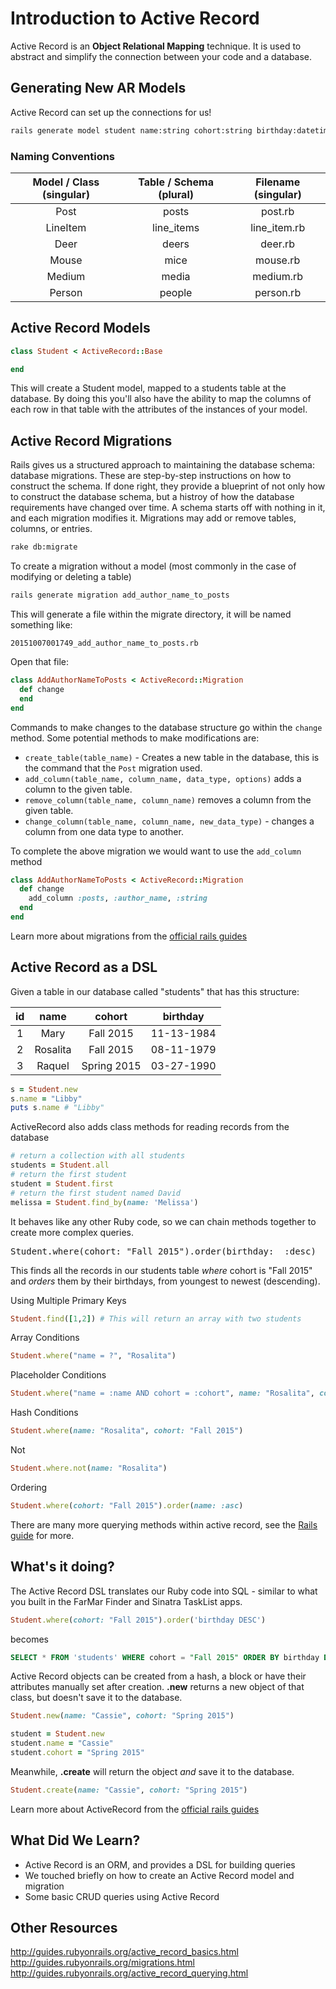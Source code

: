 # Introduction to Active Record

Active Record is an  **Object Relational Mapping** technique. It is used to abstract and simplify the connection between your code and a database.


## Generating New AR Models

Active Record can set up the connections for us!

```bash
rails generate model student name:string cohort:string birthday:datetime
```

### Naming Conventions
|Model / Class (singular) |	Table / Schema (plural)| Filename (singular) |
|:------------:|:--------------:|:------:|
| Post	       | posts | post.rb|
|LineItem	|line_items| line_item.rb|
|Deer |	deers| deer.rb|
|Mouse |	mice| mouse.rb|
|Medium |	media| medium.rb|
|Person |	people| person.rb |

## Active Record Models

```ruby
class Student < ActiveRecord::Base

end
```

This will create a Student model, mapped to a students table at the database. By doing this you'll also have the ability to map the columns of each row in that table with the attributes of the instances of your model.

## Active Record Migrations

Rails gives us a structured approach to maintaining the database schema: database migrations. These are step-by-step instructions on how to construct the schema. If done right, they provide a blueprint of not only how to construct the database schema, but a histroy of how the database requirements have changed over time. A schema starts off with nothing in it, and each migration modifies it. Migrations may add or remove tables, columns, or entries.

```bash
rake db:migrate
```

To create a migration without a model (most commonly in the case of modifying or deleting a table)

```bash
rails generate migration add_author_name_to_posts
```

This will generate a file within the migrate directory, it will be named something like:

```
20151007001749_add_author_name_to_posts.rb
```
Open that file:

```ruby
class AddAuthorNameToPosts < ActiveRecord::Migration
  def change
  end
end
```

Commands to make changes to the database structure go within the `change` method. Some potential methods to make modifications are:

- `create_table(table_name)` - Creates a new table in the database, this is the command that the `Post` migration used.
- `add_column(table_name, column_name, data_type, options)` adds a column to the given table.
- `remove_column(table_name, column_name)` removes a column from the given table.
- `change_column(table_name, column_name, new_data_type)` - changes a column from one data type to another.

To complete the above migration we would want to use the `add_column` method

```ruby
class AddAuthorNameToPosts < ActiveRecord::Migration
  def change
    add_column :posts, :author_name, :string
  end
end
```

Learn more about migrations from the [official rails guides](http://guides.rubyonrails.org/migrations.html)

## Active Record as a DSL

Given a table in our database called "students" that has this structure:

| id | name  | cohort       | birthday   |
|:--:|:-----:|:-----------:|:----------:|
|  1 | Mary  | Fall 2015   | 11-13-1984 |
|  2 | Rosalita | Fall 2015   | 08-11-1979 |
|  3 | Raquel | Spring 2015 | 03-27-1990 |

```ruby
s = Student.new
s.name = "Libby"
puts s.name # "Libby"
```

ActiveRecord also adds class methods for reading records from the database

```ruby
# return a collection with all students
students = Student.all
# return the first student
student = Student.first
# return the first student named David
melissa = Student.find_by(name: 'Melissa')
```

It behaves like any other Ruby code, so we can chain methods together to create more complex queries.

<pre>
Student.where(cohort: "Fall 2015").order(birthday:  :desc)
</pre>

This finds all the records in our students table *where* cohort is "Fall 2015" and *orders* them by their birthdays, from youngest to newest (descending).

Using Multiple Primary Keys

```ruby
Student.find([1,2]) # This will return an array with two students
```

Array Conditions

```ruby
Student.where("name = ?", "Rosalita")
```

Placeholder Conditions
```ruby
Student.where("name = :name AND cohort = :cohort", name: "Rosalita", cohort: "Fall 2015")
```

Hash Conditions
```ruby
Student.where(name: "Rosalita", cohort: "Fall 2015")
```

Not
```ruby
Student.where.not(name: "Rosalita")
```

Ordering
```ruby
Student.where(cohort: "Fall 2015").order(name: :asc)
```

There are many more querying methods within active record, see the [Rails guide](http://guides.rubyonrails.org/active_record_querying.html)
for more.

## What's it doing?

The Active Record DSL translates our Ruby code into SQL - similar to what you built in the FarMar Finder and Sinatra TaskList apps.

```ruby
Student.where(cohort: "Fall 2015").order('birthday DESC')
```

becomes

```sql
SELECT * FROM 'students' WHERE cohort = "Fall 2015" ORDER BY birthday DESC;
```

Active Record objects can be created from a hash, a block or have their attributes manually set after creation. **.new** returns a new object of that class, but doesn't save it to the database.

```ruby
Student.new(name: "Cassie", cohort: "Spring 2015")
```

```ruby
student = Student.new
student.name = "Cassie"
student.cohort = "Spring 2015"
```

Meanwhile, **.create** will return the object *and* save it to the database.

```ruby
Student.create(name: "Cassie", cohort: "Spring 2015")
```

Learn more about ActiveRecord from the [official rails guides](http://guides.rubyonrails.org/active_record_basics.html)


## What Did We Learn?
+ Active Record is an ORM, and provides a DSL for building queries
+ We touched briefly on how to create an Active Record model and migration
+ Some basic CRUD queries using Active Record


## Other Resources
http://guides.rubyonrails.org/active_record_basics.html  
http://guides.rubyonrails.org/migrations.html  
http://guides.rubyonrails.org/active_record_querying.html  
